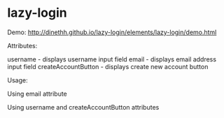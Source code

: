 lazy-login
==========

Demo: http://dinethh.github.io/lazy-login/elements/lazy-login/demo.html

Attributes:

username - displays username input field
email - displays email address input field
createAccountButton - displays create new account button

Usage:

Using email attribute
<lazy-login email=true></lazy-login>
    
Using username and createAccountButton attributes
<lazy-login username=true createAccountButton=true></lazy-login>